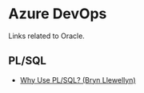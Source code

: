# Azure DevOps
Links related to Oracle.

## PL/SQL
- [Why Use PL/SQL? (Bryn Llewellyn)](https://cdn.app.compendium.com/uploads/user/e7c690e8-6ff9-102a-ac6d-e4aebca50425/f4a5b21d-66fa-4885-92bf-c4e81c06d916/File/6900012af83fa0f8eb8224513713fb55/why_use_plsql_whitepaper_10.pdf)
